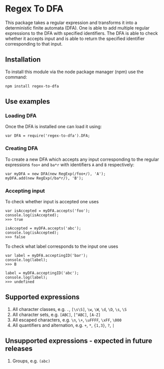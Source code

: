 # Regex To DFA
This package takes a regular expression and transforms it into a deterministic finite automata (DFA).
One is able to add multiple regular expressions to the DFA with specified identifiers.
The DFA is able to check whether it accepts input and is able to return the specified identifier corresponding to that input.

## Installation
To install this module via the node package manager (npm) use the command:
```
npm install regex-to-dfa
```

## Use examples
### Loading DFA
Once the DFA is installed one can load it using:
```
var DFA = require('regex-to-dfa').DFA;
```

### Creating DFA
To create a new DFA which accepts any input corresponding to the regular expressions `foo+` and `ba*r` with identifiers `A` and `B` respectively:
```
var myDFA = new DFA(new RegExp(/foo+/), 'A');
myDFA.add(new RegExp(/ba*r/), 'B');
```

### Accepting input
To check whether input is accepted one uses
```
var isAccepted = myDFA.accepts('foo');
console.log(isAccepted);
>>> true

isAccepted = myDFA.accepts('abc');
console.log(isAccepted);
>>> false
```

To check what label corresponds to the input one uses
```
var label = myDFA.acceptingID('bar');
console.log(label);
>>> B

label = myDFA.acceptingID('abc');
console.log(label);
>>> undefined
```

## Supported expressions
 1. All character classes, e.g. `.`, `[\s\S]`, `\w`, `\W`, `\d`, `\D`, `\s`, `\S`
 2. All character sets, e.g. `[ABC]`, `[^ABC]`, `[A-Z]`
 3. All escaped characters, e.g. `\n`, `\+`, `\uFFFF`, `\xFF`, `\000`
 4. All quantifiers and alternation, e.g. `+`, `*`, `{1,3}`, `?`, `|`

## Unsupported expressions - expected in future releases
 1. Groups, e.g. `(abc)`